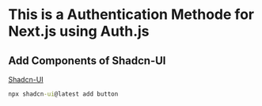 # This is a Authentication Methode for Next.js using Auth.js

## Add Components of Shadcn-UI

[Shadcn-UI](https://ui.shadcn.com/docs/components/accordion)

```cmd
npx shadcn-ui@latest add button
```
